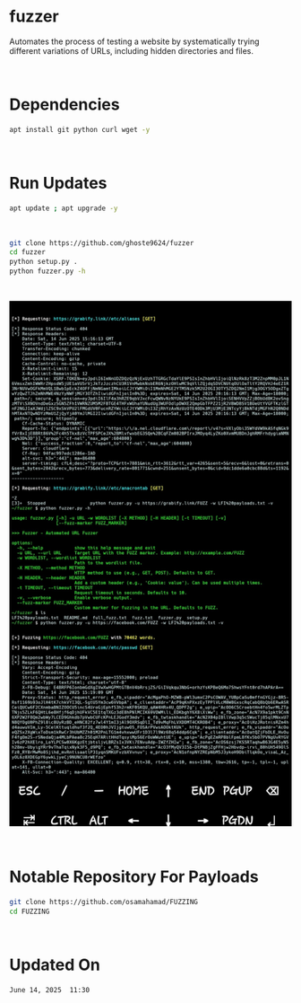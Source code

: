 # fuzzer
Automates the process of testing a website by systematically trying different variations of URLs, including hidden directories and files.

<br>

# Dependencies 
```bash
apt install git python curl wget -y
```

<br>

# Run Updates 
```bash
apt update ; apt upgrade -y
```

<br>

```bash
git clone https://github.com/ghoste9624/fuzzer
cd fuzzer
python setup.py . 
python fuzzer.py -h
```

<br>

![alt text](https://github.com/ghoste9624/fuzzer/blob/main/files%2FScreenshot_20250614-113845_Photos.jpg)

<br>

# Notable Repository For Payloads 

```bash
git clone https://github.com/osamahamad/FUZZING
cd FUZZING
```

<br>

# Updated On

``
June 14, 2025  11:30
``

<br>
